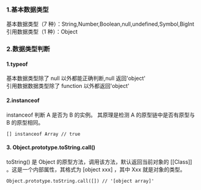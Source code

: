 ### 1.基本数据类型

基本数据类型（7 种）：String,Number,Boolean,null,undefined,Symbol,BigInt  
引用数据类型（1 种）：Object

### 2.数据类型判断

#### 1.typeof

基本数据类型除了 null 以外都能正确判断,null 返回'object'  
引用数据数据类型除了 function 以外都返回'object'

#### 2.instanceof

instanceof 判断 A 是否为 B 的实例。 其原理是检测 A 的原型链中是否有原型与 B 的原型相同。

```
[] instanceof Array // true
```

#### 3. Object.prototype.toString.call()

toString() 是 Object 的原型方法，调用该方法，默认返回当前对象的 [[Class]] 。这是一个内部属性，其格式为 [object xxx] ，其中 Xxx 就是对象的类型。

```
Object.prototype.toString.call([]) // '[object array]'
```
